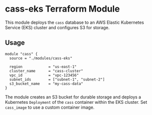 # cass-eks Terraform Module

This module deploys the `cass` database to an AWS Elastic Kubernetes Service (EKS) cluster and configures S3 for storage.

## Usage

```hcl
module "cass" {
  source = "./modules/cass-eks"

  region            = "us-east-1"
  cluster_name      = "cass-cluster"
  vpc_id            = "vpc-123456"
  subnet_ids        = ["subnet-1", "subnet-2"]
  s3_bucket_name    = "my-cass-data"
}
```

The module creates an S3 bucket for durable storage and deploys a Kubernetes `Deployment` of the `cass` container within the EKS cluster. Set `cass_image` to use a custom container image.

